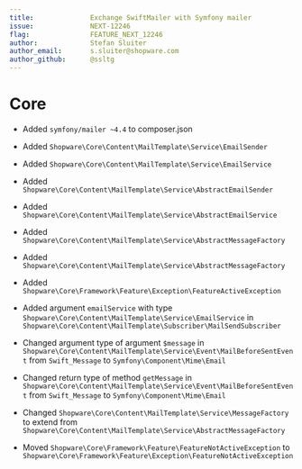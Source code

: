 ```yaml
---
title:              Exchange SwiftMailer with Symfony mailer
issue:              NEXT-12246
flag:               FEATURE_NEXT_12246
author:             Stefan Sluiter
author_email:       s.sluiter@shopware.com
author_github:      @ssltg
---
```

# Core
* Added `symfony/mailer ~4.4` to composer.json
* Added `Shopware\Core\Content\MailTemplate\Service\EmailSender`
* Added `Shopware\Core\Content\MailTemplate\Service\EmailService`
* Added `Shopware\Core\Content\MailTemplate\Service\AbstractEmailSender`
* Added `Shopware\Core\Content\MailTemplate\Service\AbstractEmailService`
* Added `Shopware\Core\Content\MailTemplate\Service\AbstractMessageFactory`
* Added `Shopware\Core\Content\MailTemplate\Service\AbstractMessageFactory`
* Added `Shopware\Core\Framework\Feature\Exception\FeatureActiveException`
* Added argument `emailService` with type `Shopware\Core\Content\MailTemplate\Service\EmailService` in `Shopware\Core\Content\MailTemplate\Subscriber\MailSendSubscriber`

* Changed argument type of argument `$message` in `Shopware\Core\Content\MailTemplate\Service\Event\MailBeforeSentEvent` from `Swift_Message` to `Symfony\Component\Mime\Email`
* Changed return type of method `getMessage` in `Shopware\Core\Content\MailTemplate\Service\Event\MailBeforeSentEvent` from `Swift_Message` to `Symfony\Component\Mime\Email`
* Changed `Shopware\Core\Content\MailTemplate\Service\MessageFactory` to extend from `Shopware\Core\Content\MailTemplate\Service\AbstractMessageFactory`

* Moved `Shopware\Core\Framework\Feature\FeatureNotActiveException` to `Shopware\Core\Framework\Feature\Exception\FeatureNotActiveException`
